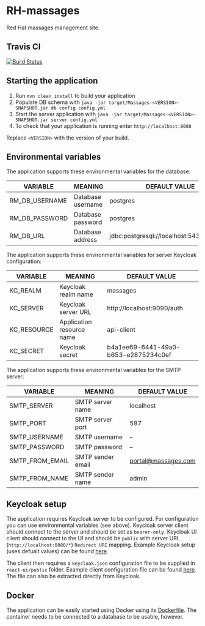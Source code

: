 # RH-massages

Red Hat massages management site.

## Travis CI

[![Build Status](https://travis-ci.org/PSilling/rh-massages.svg?branch=master)](https://travis-ci.org/PSilling/rh-massages)

## Starting the application

1. Run `mvn clean install` to build your application
1. Populate DB schema with `java -jar target/Massages-<VERSION>-SNAPSHOT.jar db config config.yml`
1. Start the server application with `java -jar target/Massages-<VERSION>-SNAPSHOT.jar server config.yml`
1. To check that your application is running enter `http://localhost:8080`

Replace `<VERSION>` with the version of your build.

## Environmental variables

The application supports these environmental variables for the database:

| VARIABLE        | MEANING                       | DEFAULT VALUE                             |
| --------------- |------------------------------ | ----------------------------------------- |
| RM_DB_USERNAME  | Database username             | postgres                                  |
| RM_DB_PASSWORD  | Database password             | postgres                                  |
| RM_DB_URL       | Database address              | jdbc:postgresql://localhost:5432/postgres |

The application supports these environmental variables for server Keycloak configuration:

| VARIABLE        | MEANING                       | DEFAULT VALUE                             |
| --------------- |------------------------------ | ----------------------------------------- |
| KC_REALM        | Keycloak realm name           | massages                                  |
| KC_SERVER       | Keycloak server URL           | http://localhost:9090/auth                |
| KC_RESOURCE     | Application resource name     | api-client                                |
| KC_SECRET       | Keycloak secret               | b4a1ee69-6441-49a0-b653-e2875234c0ef      |

The application supports these environmental variables for the SMTP server:

| VARIABLE        | MEANING                       | DEFAULT VALUE                             |
| --------------- |------------------------------ | ----------------------------------------- |
| SMTP_SERVER     | SMTP server name              | localhost                                 |
| SMTP_PORT  	  | SMTP server port              | 587                                       |
| SMTP_USERNAME   | SMTP username                 | –                                         |
| SMTP_PASSWORD   | SMTP password                 | –                                         |
| SMTP_FROM_EMAIL | SMTP sender email             | portal@massages.com                       |
| SMTP_FROM_NAME  | SMTP sender name              | admin                                     |


## Keycloak setup

The application requires Keycloak server to be configured. For configuration you can use environmental variables (see above).
Keycloak server client should connect to the server and should be set as `bearer-only`.
Keycloak UI client should connect to the UI and should be `public` with server URL (`http://localhost:8080/*`) `Redirect URI` mapping.
Example Keycloak setup (uses defualt values) can be found [here](https://github.com/PSilling/rh-massages/blob/master/dropwizard-api/docs/keycloak-export.json).

The client then requires a `keycloak.json` configuration file to be supplied in `react-ui/public` folder.
Example client configuration file can be found [here](https://github.com/PSilling/rh-massages/blob/master/dropwizard-api/docs/keycloak-config.json). The file can also be extracted directly from Keycloak.

## Docker

The application can be easily started using Docker using its [Dockerfile](https://github.com/PSilling/rh-massages/blob/master/dropwizard-api/Dockerfile).
The container needs to be connected to a database to be usable, however.

